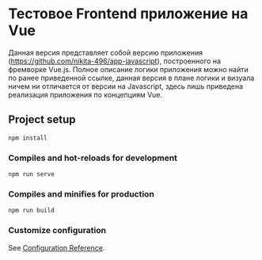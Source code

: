 # Тестовое Frontend приложение на Vue

Данная версия представляет собой версию приложения (https://github.com/nikita-496/app-javascript), построенного на фремворке Vue.js. Полное описание логики приложения можно найти по ранее приведенной ссылке, данная версия в плане логики и визуала ничем ни отличается от версии на Javascript, здесь лишь приведена реализация приложения по концепциям Vue.

## Project setup
```
npm install
```

### Compiles and hot-reloads for development
```
npm run serve
```

### Compiles and minifies for production
```
npm run build
```

### Customize configuration
See [Configuration Reference](https://cli.vuejs.org/config/).
